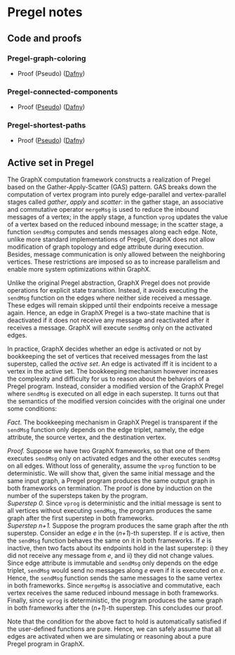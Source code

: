 # Pregel notes

## Code and proofs

### Pregel-graph-coloring

- Proof (Pseudo) ([Dafny](https://github.com/fmlab-iis/Pregel/blob/master/notes/pregel-graph-coloring-nondet.dfy))

### Pregel-connected-components

- Proof ([Pseudo](https://stackedit.io/editor#!provider=couchdb&id=8DhEhGClhi5a4RR0FWenfjDD)) ([Dafny](https://github.com/fmlab-iis/Pregel/blob/master/notes/pregel-graph-connected-components.dfy))

### Pregel-shortest-paths 
- Proof ([Pseudo](https://stackedit.io/editor#!provider=couchdb&id=rySR3YsgK6PXjmv1w2Gw1TfT)) ([Dafny](https://github.com/fmlab-iis/Pregel/blob/master/notes/pregel-graph-shortest-paths-nondet-v3.dfy))

## Active set in Pregel

The GraphX computation framework constructs a realization of Pregel based on the Gather-Apply-Scatter (GAS) pattern. GAS breaks down the computation of vertex program into purely edge-parallel and vertex-parallel stages called *gather*, *apply* and *scatter*: in the gather stage, an associative and commutative operator `mergeMsg` is used to reduce the inbound messages of a vertex; in the apply stage, a function `vprog` updates the value of a vertex based on the reduced inbound message; in the scatter stage, a function `sendMsg` computes and sends messages along each edge. Note, unlike more standard implementations of Pregel, GraphX does not allow modification of graph topology and edge attribute during execution. Besides, message communication is only allowed between the neighboring vertices. These restrictions are imposed so as to increase parallelism and enable more system optimizations within GraphX.

Unlike the original Pregel abstraction, GraphX Pregel does not provide operations for explicit state transition. Instead, it avoids executing the `sendMsg` function on the edges where neither side received a message. These edges will remain skipped until their endpoints receive a message again. Hence, an edge in GraphX Pregel is a two-state machine that is deactivated if it does not receive any message and reactivated after it receives a message. GraphX will execute `sendMsg` only on the activated edges.

In practice, GraphX decides whether an edge is activated or not by bookkeeping the set of vertices that received messages from the last superstep, called the *active set*. An edge is activated iff it is incident to a vertex in the active set. The bookkeeping mechanism however increases the complexity and difficulty for us to reason about the behaviors of a Pregel program. Instead, consider a modified version of the GraphX Pregel where `sendMsg` is executed on all edge in each superstep. It turns out that the semantics of the modified version coincides with the original one under some conditions:  

*Fact.* The bookkeeping mechanism in GraphX Pregel is transparent if the `sendMsg` function only depends on the edge triplet, namely, the edge attribute, the source vertex, and the destination vertex.

*Proof.* Suppose we have two GraphX frameworks, so that one of them executes `sendMsg` only on activated edges and the other executes `sendMsg` on all edges. Without loss of generality, assume the `vprog` function to be deterministic. We will show that, given the same initial message and the same input graph, a Pregel program produces the same output graph in both frameworks on termination. The proof is done by induction on the number of the supersteps taken by the program.<br />
*Superstep 0.* Since `vprog` is deterministic and the initial message is sent to all vertices without executing `sendMsg`, the program produces the same graph after the first superstep in both frameworks.<br />
*Superstep n+1.* Suppose the program produces the same graph after the *n*th superstep. Consider an edge *e* in the (*n+1*)-th superstep. If *e* is active, then the `sendMsg` function behaves the same on it in both frameworks. If *e* is inactive, then two facts about its endpoints hold in the last superstep: i) they did not receive any message from *e*, and ii) they did not change values. Since edge attribute is immutable and `sendMsg` only depends on the edge triplet, `sendMsg` would send no messages along *e* even if it is executed on *e*. Hence, the `sendMsg` function sends the same messages to the same vertex in both frameworks. Since `mergeMsg` is associative and commutative, each vertex receives the same reduced inbound message in both frameworks. Finally, since `vprog` is deterministic, the program produces the same graph in both frameworks after the (*n+1*)-th superstep. This concludes our proof.

Note that the condition for the above fact to hold is automatically satisfied if the user-defined functions are pure. Hence, we can safely assume that all edges are activated when we are simulating or reasoning about a pure Pregel program in GraphX. 

